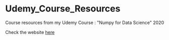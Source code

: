 # Udemy_Course_Resources

Course resources from my Udemy Course : "Numpy for Data Science" 2020 
<br>

Check the website [here](https://surajv311.github.io/Udemy_Course_Resources/)

